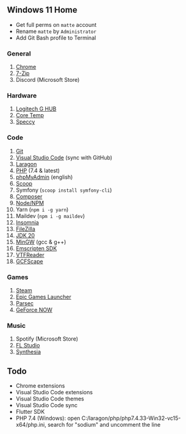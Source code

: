 ## Windows 11 Home

- Get full perms on `matte` account
- Rename `matte` by `Administrator`
- Add Git Bash profile to Terminal

### General

1. [Chrome](https://www.google.com/chrome)
1. [7-Zip](https://www.7-zip.org/download.html)
1. Discord (Microsoft Store)

### Hardware

1. [Logitech G HUB](https://www.logitechg.com/en-us/innovation/g-hub.html)
1. [Core Temp](https://www.alcpu.com/CoreTemp)
1. [Speccy](https://www.ccleaner.com/speccy/download)

### Code

1. [Git](https://git-scm.com/download/win)
1. [Visual Studio Code](https://code.visualstudio.com/download) (sync with GitHub)
1. [Laragon](https://laragon.org/download)
1. [PHP](https://windows.php.net/download/) (7.4 & latest)
1. [phpMyAdmin](https://www.phpmyadmin.net/downloads) (english)
1. [Scoop](https://scoop.sh)
1. Symfony (`scoop install symfony-cli`)
1. [Composer](https://getcomposer.org/download)
1. [Node/NPM](https://nodejs.org/en)
1. Yarn (`npm i -g yarn`)
1. Maildev (`npm i -g maildev`)
1. [Insomnia](https://insomnia.rest/download)
1. [FileZilla](https://filezilla-project.org/download.php?type=client)
1. [JDK 20](https://www.oracle.com/fr/java/technologies/downloads)
1. [MinGW](https://sourceforge.net/projects/mingw) (gcc & g++)
1. [Emscripten SDK](https://emscripten.org/docs/getting_started/downloads.html)
1. [VTFReader](https://gamebanana.com/tools/download/5537#FileInfo_163691)
1. [GCFScape](https://nemstools.github.io/pages/GCFScape-Download.html)

### Games

1. [Steam](https://store.steampowered.com/about)
1. [Epic Games Launcher](https://store.epicgames.com/en-US/download)
1. [Parsec](https://parsec.app/downloads)
1. [GeForce NOW](https://www.nvidia.com/en-gb/geforce-now/download)

### Music

1. Spotify (Microsoft Store)
1. [FL Studio](https://www.image-line.com/fl-studio-download)
1. [Synthesia](https://synthesiagame.com/download)

## Todo

- Chrome extensions
- Visual Studio Code extensions
- Visual Studio Code themes
- Visual Studio Code sync
- Flutter SDK
- PHP 7.4 (Windows): open C:/laragon/php/php7.4.33-Win32-vc15-x64/php.ini, search for "sodium" and uncomment the line